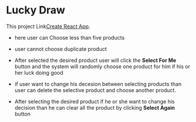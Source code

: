 # Lucky Draw

This project Link[Create React App](https://lucky-semolina-ea6e52.netlify.app).

* here user can Choose less than five products
* user cannot choose duplicate product
*  After selected the desired product user will click the **Select For Me** button and the system will randomly choose one product for him if his or her luck doing good
* if user want to change his decesion between selecting products than user can delete the selective product and choose another product.

* After selecting the desired product if he or she want to change his decision than he can clear all the product by clicking **Select Again**
button
